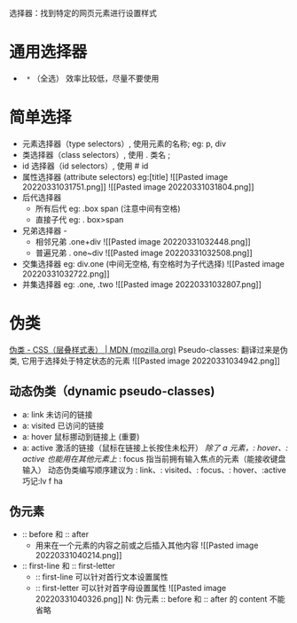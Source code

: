 选择器：找到特定的网页元素进行设置样式

# 通用选择器
-  ` *` （全选）
效率比较低，尽量不要使用

# 简单选择
- 元素选择器（type selectors）, 使用元素的名称; eg: p,  div
- 类选择器（class selectors）, 使用 . 类名 ; 
- id 选择器（id selectors）, 使用  # id
- 属性选择器 (attribute selectors)  eg:[title]
![[Pasted image 20220331031751.png]]
![[Pasted image 20220331031804.png]]
- 后代选择器
	- 所有后代  eg: .box span (注意中间有空格)
	- 直接子代  eg: . box>span
- 兄弟选择器 -
	- 相邻兄弟     .one+div
       ![[Pasted image 20220331032448.png]]
	- 普遍兄弟       . one~div
      ![[Pasted image 20220331032508.png]]
- 交集选择器   eg: div.one  (中间无空格, 有空格时为子代选择)
![[Pasted image 20220331032722.png]]
- 并集选择器   eg: .one, .two
![[Pasted image 20220331032807.png]]


# 伪类
[伪类 - CSS（层叠样式表） | MDN (mozilla.org)](https://developer.mozilla.org/zh-CN/docs/Web/CSS/Pseudo-classes)
Pseudo-classes: 翻译过来是伪类, 它用于选择处于特定状态的元素
![[Pasted image 20220331034942.png]]

## 动态伪类（dynamic pseudo-classes)
-  a: link 未访问的链接 
-  a: visited 已访问的链接 
-  a: hover 鼠标挪动到链接上 (重要) 
-  a: active 激活的链接（鼠标在链接上长按住未松开）
_除了 a 元素，: hover、: active 也能用在其他元素上_
: focus 指当前拥有输入焦点的元素（能接收键盘输入）
动态伪类编写顺序建议为  : link、: visited、: focus、: hover、:active
巧记:lv f ha
## 伪元素
-  :: before 和 :: after 
	- 用来在一个元素的内容之前或之后插入其他内容
	 ![[Pasted image 20220331040214.png]]
- :: first-line 和 :: first-letter
	-  :: first-line 可以针对首行文本设置属性 
	-  :: first-letter 可以针对首字母设置属性
![[Pasted image 20220331040326.png]]
N: 伪元素 :: before 和 :: after 的 content 不能省略




